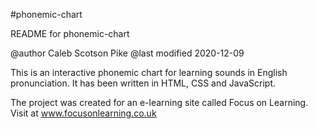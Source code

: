 #phonemic-chart

README for phonemic-chart

@author Caleb Scotson Pike
@last modified 2020-12-09

This is an interactive phonemic chart for learning sounds in 
English pronunciation. It has been written in HTML, CSS and JavaScript.

The project was created for an e-learning site called Focus on Learning.
Visit at www.focusonlearning.co.uk